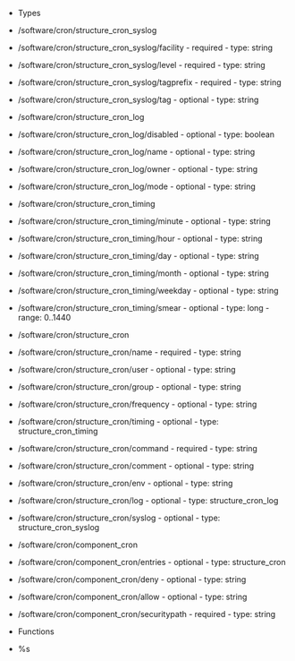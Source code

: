  - Types
  - /software/cron/structure_cron_syslog
   - /software/cron/structure_cron_syslog/facility
    - required
    - type: string
   - /software/cron/structure_cron_syslog/level
    - required
    - type: string
   - /software/cron/structure_cron_syslog/tagprefix
    - required
    - type: string
   - /software/cron/structure_cron_syslog/tag
    - optional
    - type: string
  - /software/cron/structure_cron_log
   - /software/cron/structure_cron_log/disabled
    - optional
    - type: boolean
   - /software/cron/structure_cron_log/name
    - optional
    - type: string
   - /software/cron/structure_cron_log/owner
    - optional
    - type: string
   - /software/cron/structure_cron_log/mode
    - optional
    - type: string
  - /software/cron/structure_cron_timing
   - /software/cron/structure_cron_timing/minute
    - optional
    - type: string
   - /software/cron/structure_cron_timing/hour
    - optional
    - type: string
   - /software/cron/structure_cron_timing/day
    - optional
    - type: string
   - /software/cron/structure_cron_timing/month
    - optional
    - type: string
   - /software/cron/structure_cron_timing/weekday
    - optional
    - type: string
   - /software/cron/structure_cron_timing/smear
    - optional
    - type: long
    - range: 0..1440
  - /software/cron/structure_cron
   - /software/cron/structure_cron/name
    - required
    - type: string
   - /software/cron/structure_cron/user
    - optional
    - type: string
   - /software/cron/structure_cron/group
    - optional
    - type: string
   - /software/cron/structure_cron/frequency
    - optional
    - type: string
   - /software/cron/structure_cron/timing
    - optional
    - type: structure_cron_timing
   - /software/cron/structure_cron/command
    - required
    - type: string
   - /software/cron/structure_cron/comment
    - optional
    - type: string
   - /software/cron/structure_cron/env
    - optional
    - type: string
   - /software/cron/structure_cron/log
    - optional
    - type: structure_cron_log
   - /software/cron/structure_cron/syslog
    - optional
    - type: structure_cron_syslog
  - /software/cron/component_cron
   - /software/cron/component_cron/entries
    - optional
    - type: structure_cron
   - /software/cron/component_cron/deny
    - optional
    - type: string
   - /software/cron/component_cron/allow
    - optional
    - type: string
   - /software/cron/component_cron/securitypath
    - required
    - type: string

 - Functions
  - %s
